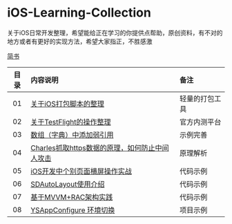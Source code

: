 # iOS-Learning-Collection
关于iOS日常开发整理，希望能给正在学习的你提供点帮助，原创资料，有不对的地方或者有更好的实现方法，希望大家指正，不胜感激

[简书](https://www.jianshu.com/p/07e110323baf)

| 目录 | 内容说明  |  备注  |
| :----:  | :---- |:---- |
| 01  | [关于iOS打包脚本的整理](https://www.jianshu.com/p/816a5259bdf9) | 轻量的打包工具 |
| 02  | [关于TestFlight的操作整理](https://www.jianshu.com/p/666701b9a85b) | 官方内测平台 |
| 03  | [数组（字典）中添加弱引用](https://www.jianshu.com/p/a182c322aa33) | 示例完善 |
| 04  | [Charles抓取https数据的原理，如何防止中间人攻击](https://www.jianshu.com/p/3941410f7378) | 原理解析 |
| 05  | [iOS开发中个别页面横屏操作实战](https://www.jianshu.com/p/3c4b5a748440) | 代码示例 |
| 06  | [SDAutoLayout使用介绍](https://www.jianshu.com/p/0bc19729bd66) | 代码示例 |
| 07  | [基于MVVM+RAC架构实践](https://www.jianshu.com/p/274514ad6eeb) | 代码示例 |
| 08  | [YSAppConfigure 环境切换](https://www.jianshu.com/p/95e712870d3c) | 项目示例 |
